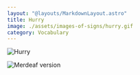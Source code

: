 ```yaml
---
layout: "@layouts/MarkdownLayout.astro"
title: Hurry
image: ./assets/images-of-signs/hurry.gif
category: Vocabulary
---
```


![Hurry](@signs/hurry.gif)

![Merdeaf version](@signs/merdeaf-hurry.png)
